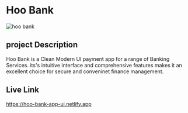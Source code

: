 # Hoo Bank
![hoo bank](https://github.com/michealfortunatus/Modern-UI-payment-app/assets/103397083/acee32b9-10a7-4e81-953e-ff40ed1a9ef3)

## project Description

Hoo Bank is a Clean  Modern UI payment app for a range of Banking Services. its's intuitive interface and comprehensive features makes it an excellent choice for secure and conveninet finance management.

## Live Link
https://hoo-bank-app-ui.netlify.app
